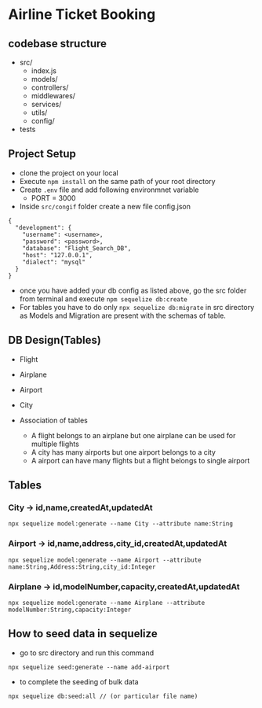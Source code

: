 # Airline Ticket Booking

## codebase structure

- src/
  - index.js
  - models/
  - controllers/
  - middlewares/
  - services/
  - utils/
  - config/
- tests

## Project Setup

- clone the project on your local
- Execute `npm install` on the same path of your root directory
- Create `.env` file and add following environmnet variable
  - PORT = 3000
- Inside `src/congif` folder create a new file config.json

```
{
  "development": {
    "username": <username>,
    "password": <password>,
    "database": "Flight_Search_DB",
    "host": "127.0.0.1",
    "dialect": "mysql"
  }
}
```

- once you have added your db config as listed above, go the src folder from terminal and execute `npm sequelize db:create`
- For tables you have to do only `npx sequelize db:migrate` in src directory as Models and Migration are present with the schemas of table.

## DB Design(Tables)

- Flight
- Airplane
- Airport
- City

- Association of tables

  - A flight belongs to an airplane but one airplane can be used for multiple flights
  - A city has many airports but one airport belongs to a city
  - A airport can have many flights but a flight belongs to single airport

## Tables

### City -> id,name,createdAt,updatedAt

```
npx sequelize model:generate --name City --attribute name:String
```

### Airport -> id,name,address,city_id,createdAt,updatedAt

```
npx sequelize model:generate --name Airport --attribute name:String,Address:String,city_id:Integer
```

### Airplane -> id,modelNumber,capacity,createdAt,updatedAt

```
npx sequelize model:generate --name Airplane --attribute modelNumber:String,capacity:Integer
```

## How to seed data in sequelize

- go to src directory and run this command

```
npx sequelize seed:generate --name add-airport
```

- to complete the seeding of bulk data

```
npx sequelize db:seed:all // (or particular file name)
```
